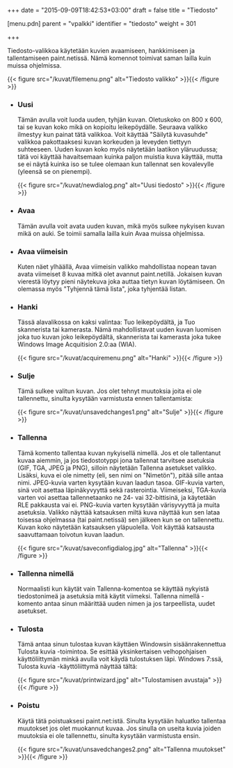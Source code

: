 +++
date = "2015-09-09T18:42:53+03:00"
draft = false
title = "Tiedosto"

[menu.pdn]
    parent = "vpalkki"
    identifier = "tiedosto"
    weight = 301

+++

Tiedosto-valikkoa käytetään kuvien avaamiseen, hankkimiseen ja tallentamiseen paint.netissä. Nämä komennot toimivat saman lailla kuin muissa ohjelmissa.

{{< figure src="/kuvat/filemenu.png" alt="Tiedosto valikko" >}}{{< /figure >}}

* ### Uusi

    Tämän avulla voit luoda uuden, tyhjän kuvan. Oletuskoko on 800 x 600, tai se kuvan koko mikä on kopioitu leikepöydälle. Seuraava valikko
    ilmestyy kun painat tätä valikkoa. Voit käyttää "Säilytä kuvasuhde" valikkoa pakottaaksesi kuvan korkeuden ja leveyden tiettyyn suhteeseen.
    Uuden kuvan koko myös näytetään laatikon yläruudussa; tätä voi käyttää havaitsemaan kuinka paljon muistia kuva käyttää, mutta se ei näytä kuinka
    iso se tulee olemaan kun tallennat sen kovalevylle (yleensä se on pienempi).

    {{< figure src="/kuvat/newdialog.png" alt="Uusi tiedosto" >}}{{< /figure >}}

* ### Avaa

    Tämän avulla voit avata uuden kuvan, mikä myös sulkee nykyisen kuvan mikä on auki. Se toimii samalla lailla kuin Avaa muissa ohjelmissa.

* ### Avaa viimeisin

    Kuten näet ylhäällä, Avaa viimeisin valikko mahdollistaa nopean tavan avata viimeiset 8 kuvaa mitkä olet avannut paint.netillä. Jokaisen kuvan
    vierestä löytyy pieni näytekuva joka auttaa tietyn kuvan löytämiseen. On olemassa myös "Tyhjennä tämä lista", joka tyhjentää listan.

* ### Hanki

    Tässä alavalikossa on kaksi valintaa: Tuo leikepöydältä, ja Tuo skannerista tai kamerasta. Nämä mahdollistavat uuden kuvan luomisen joka tuo
    kuvan joko leikepöydältä, skannerista tai kamerasta joka tukee Windows Image Acquitision 2.0:aa (WIA).

    {{< figure src="/kuvat/acquiremenu.png" alt="Hanki" >}}{{< /figure >}}

* ### Sulje

    Tämä sulkee valitun kuvan. Jos olet tehnyt muutoksia joita ei ole tallennettu, sinulta kysytään varmistusta ennen tallentamista:

    {{< figure src="/kuvat/unsavedchanges1.png" alt="Sulje" >}}{{< /figure >}}

* ### Tallenna

    Tämä komento tallentaa kuvan nykyisellä nimellä. Jos et ole tallentanut kuvaa aiemmin, ja jos tiedostotyppi jona tallennat tarvitsee asetuksia
    (GIF, TGA, JPEG ja PNG), silloin näytetään Tallenna asetukset valikko. Lisäksi, kuva ei ole nimetty (eli, sen nimi on "Nimetön"), pitää sille
    antaa nimi. JPEG-kuvia varten kysytään kuvan laadun tasoa. GIF-kuvia varten, sinä voit asettaa läpinäkyvyyttä sekä rasterointia. Viimeiseksi,
    TGA-kuvia varten voi asettaa tallennetaanko ne 24- vai 32-bittisinä, ja käytetään RLE pakkausta vai ei. PNG-kuvia varten kysytään värisyvyyttä
    ja muita asetuksia. Valikko näyttää katsauksen miltä kuva näyttää kun sen lataa toisessa ohjelmassa (tai paint.netissä) sen jälkeen kun se on
    tallennettu. Kuvan koko näytetään katsauksen yläpuolella. Voit käyttää katsausta saavuttamaan toivotun kuvan laadun.

    {{< figure src="/kuvat/saveconfigdialog.jpg" alt="Tallenna" >}}{{< /figure >}}

* ### Tallenna nimellä

    Normaalisti kun käytät vain Tallenna-komentoa se käyttää nykyistä tiedostonimeä ja asetuksia mitä käytit viimeksi. Tallenna nimellä -komento antaa sinun määrittää uuden nimen ja jos tarpeellista, uudet asetukset.

* ### Tulosta

    Tämä antaa sinun tulostaa kuvan käyttäen Windowsin sisäänrakennettua Tulosta kuvia -toimintoa. Se esittää yksinkertaisen velhopohjaisen käyttöliittymän minkä avulla voit käydä tulostuksen läpi.
    Windows 7:ssä, Tulosta kuvia -käyttöliittymä näyttää tältä:

    {{< figure src="/kuvat/printwizard.jpg" alt="Tulostamisen avustaja" >}}{{< /figure >}}

* ### Poistu

    Käytä tätä poistuaksesi paint.net:istä. Sinulta kysytään haluatko tallentaa muutokset jos olet muokannut kuvaa. Jos sinulla on useita kuvia joiden muutoksia ei ole tallennettu, sinulta kysytään varmistusta ensin.

    {{< figure src="/kuvat/unsavedchanges2.png" alt="Tallenna muutokset" >}}{{< /figure >}}
